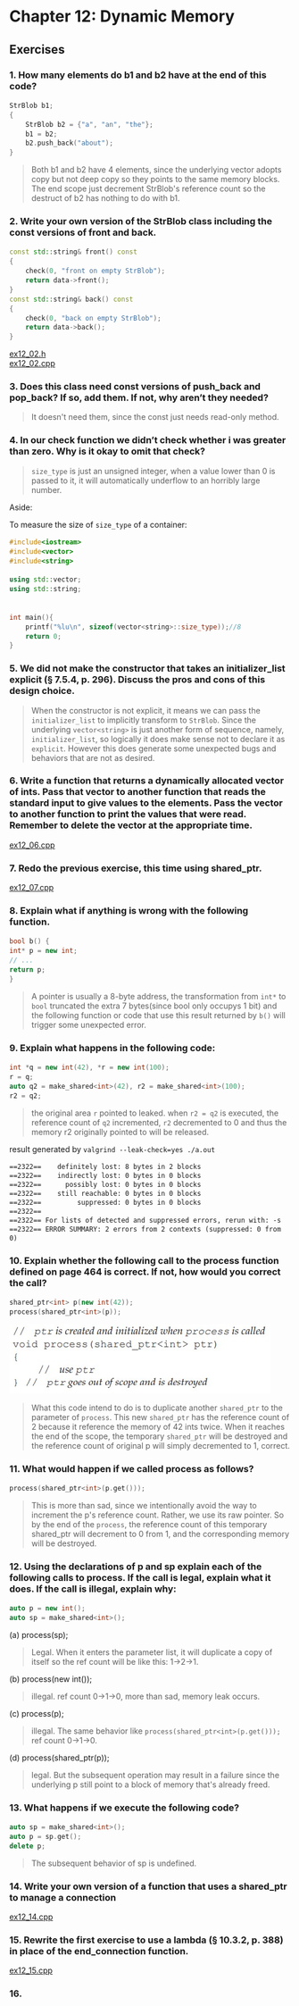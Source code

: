 # Chapter 12: Dynamic Memory  

## Exercises  

### 1. How many elements do b1 and b2 have at the end of this code?  

```cpp
StrBlob b1;
{
    StrBlob b2 = {"a", "an", "the"};
    b1 = b2;
    b2.push_back("about");
}
```

> Both b1 and b2 have 4 elements, since the underlying vector adopts copy but not deep copy so they points to the same memory blocks.  
> The end scope just decrement StrBlob's reference count so the destruct of b2 has nothing to do with b1.  

### 2. Write your own version of the StrBlob class including the const versions of front and back.  

```cpp
const std::string& front() const
{
    check(0, "front on empty StrBlob");
    return data->front();
}
const std::string& back() const
{
    check(0, "back on empty StrBlob");
    return data->back();
}
```

[ex12_02.h](./ex12_2.h)  
[ex12_02.cpp](./ex12_2.cpp)  

### 3. Does this class need const versions of push_back and pop_back? If so, add them. If not, why aren’t they needed?  

> It doesn't need them, since the const just needs read-only method.  

### 4. In our check function we didn’t check whether i was greater than zero. Why is it okay to omit that check?  

> `size_type` is just an unsigned integer, when a value lower than 0 is passed to it, it will automatically underflow to an horribly large number.  

Aside:  

To measure the size of `size_type` of a container:  

```cpp
#include<iostream>
#include<vector>
#include<string>

using std::vector;
using std::string;


int main(){
    printf("%lu\n", sizeof(vector<string>::size_type));//8
    return 0;
}
```

### 5. We did not make the constructor that takes an initializer_list explicit (§ 7.5.4, p. 296). Discuss the pros and cons of this design choice.  

> When the constructor is not explicit, it means we can pass the `initializer_list` to implicitly transform to `StrBlob`. Since the underlying `vector<string>` is just another form of sequence, namely, `initializer_list`, so logically it does make sense not to declare it as `explicit`.  However this does generate some unexpected bugs and behaviors that are not as desired.  

### 6. Write a function that returns a dynamically allocated vector of ints. Pass that vector to another function that reads the standard input to give values to the elements. Pass the vector to another function to print the values that were read. Remember to delete the vector at the appropriate time. 

[ex12_06.cpp](./ex12_06.cpp)  

### 7. Redo the previous exercise, this time using shared_ptr.  

[ex12_07.cpp](./ex12_07.cpp)    

### 8. Explain what if anything is wrong with the following function.  

```cpp
bool b() {
int* p = new int;
// ...
return p;
}
```

> A pointer is usually a 8-byte address, the transformation from `int*` to `bool` truncated the extra 7 bytes(since bool only occupys 1 bit) and the following function or code that use this result returned by `b()` will trigger some unexpected error.  

### 9. Explain what happens in the following code:  

```cpp
int *q = new int(42), *r = new int(100);
r = q;
auto q2 = make_shared<int>(42), r2 = make_shared<int>(100);
r2 = q2;
```

> the original area `r` pointed to leaked.
> when `r2 = q2` is executed, the reference count of `q2` incremented, `r2` decremented to 0 and thus the memory r2 originally pointed to will be released.  

result generated by `valgrind --leak-check=yes ./a.out`  

```==2322== LEAK SUMMARY:
==2322==    definitely lost: 8 bytes in 2 blocks
==2322==    indirectly lost: 0 bytes in 0 blocks
==2322==      possibly lost: 0 bytes in 0 blocks
==2322==    still reachable: 0 bytes in 0 blocks
==2322==         suppressed: 0 bytes in 0 blocks
==2322== 
==2322== For lists of detected and suppressed errors, rerun with: -s
==2322== ERROR SUMMARY: 2 errors from 2 contexts (suppressed: 0 from 0)
```

### 10. Explain whether the following call to the process function defined on page 464 is correct. If not, how would you correct the call?

```cpp
shared_ptr<int> p(new int(42));
process(shared_ptr<int>(p));
```  

![](./pic/process.jpg)

> What this code intend to do is to duplicate another `shared_ptr` to the parameter of `process`. This new `shared_ptr` has the reference count of 2 because it reference the memory of 42 ints twice.  When it reaches the end of the scope, the temporary `shared_ptr` will be destroyed and the reference count of original p will simply decremented to 1, correct.  

### 11. What would happen if we called process as follows?  

```cpp
process(shared_ptr<int>(p.get()));
```

> This is more than sad, since we intentionally avoid the way to increment the p's reference count. Rather, we use its raw pointer. So by the end of the `process`, the reference count of this temporary shared_ptr will decrement to 0 from 1, and the corresponding memory will be destroyed.  

### 12. Using the declarations of p and sp explain each of the following calls to process. If the call is legal, explain what it does. If the call is illegal, explain why:

```cpp
auto p = new int();
auto sp = make_shared<int>();
```

(a) process(sp);  
> Legal. When it enters the parameter list, it will duplicate a copy of itself so the ref count will be like this: 1->2->1.   

(b) process(new int());
> illegal. ref count 0->1->0, more than sad, memory leak occurs.  

(c) process(p);
> illegal. The same behavior like `process(shared_ptr<int>(p.get()));` ref count 0->1->0.  

(d) process(shared_ptr<int>(p));  
> legal. But the subsequent operation may result in a failure since the underlying p still point to a block of memory that's already freed.  

### 13. What happens if we execute the following code?  

```cpp
auto sp = make_shared<int>();
auto p = sp.get();
delete p;
```

> The subsequent behavior of sp is undefined.  

### 14. Write your own version of a function that uses a shared_ptr to manage a connection

[ex12_14.cpp](./ex12_14.cpp)  

### 15.  Rewrite the first exercise to use a lambda (§ 10.3.2, p. 388) in place of the end_connection function.  

[ex12_15.cpp](./ex12_15.cpp)


### 16. 